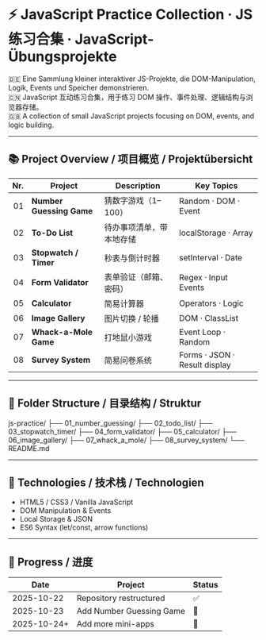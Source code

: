 # ⚡ JavaScript Practice Collection · JS 练习合集 · JavaScript-Übungsprojekte

🇩🇪 Eine Sammlung kleiner interaktiver JS-Projekte, die DOM-Manipulation, Logik, Events und Speicher demonstrieren.  
🇨🇳 JavaScript 互动练习合集，用于练习 DOM 操作、事件处理、逻辑结构与浏览器存储。  
🇬🇧 A collection of small JavaScript projects focusing on DOM, events, and logic building.

---

## 📚 Project Overview / 项目概览 / Projektübersicht

| Nr. | Project | Description | Key Topics |
|----:|----------|--------------|-------------|
| 01 | **Number Guessing Game** | 猜数字游戏（1–100） | Random · DOM · Event |
| 02 | **To-Do List** | 待办事项清单，带本地存储 | localStorage · Array |
| 03 | **Stopwatch / Timer** | 秒表与倒计时器 | setInterval · Date |
| 04 | **Form Validator** | 表单验证（邮箱、密码） | Regex · Input Events |
| 05 | **Calculator** | 简易计算器 | Operators · Logic |
| 06 | **Image Gallery** | 图片切换 / 轮播 | DOM · ClassList |
| 07 | **Whack-a-Mole Game** | 打地鼠小游戏 | Event Loop · Random |
| 08 | **Survey System** | 简易问卷系统 | Forms · JSON · Result display |

---

## 🧱 Folder Structure / 目录结构 / Struktur
js-practice/
├── 01_number_guessing/
├── 02_todo_list/
├── 03_stopwatch_timer/
├── 04_form_validator/
├── 05_calculator/
├── 06_image_gallery/
├── 07_whack_a_mole/
├── 08_survey_system/
└── README.md

---

## 🧩 Technologies / 技术栈 / Technologien
- HTML5 / CSS3 / Vanilla JavaScript  
- DOM Manipulation & Events  
- Local Storage & JSON  
- ES6 Syntax (let/const, arrow functions)

---

## 📆 Progress / 进度
| Date | Project | Status |
|------|----------|--------|
| 2025-10-22 | Repository restructured | ✅ |
| 2025-10-23 | Add Number Guessing Game | 🚀 |
| 2025-10-24+ | Add more mini-apps | 🧩 |
